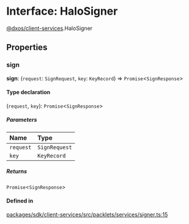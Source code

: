 # Interface: HaloSigner

[@dxos/client-services](../modules/dxos_client_services.md).HaloSigner

## Properties

### sign

 **sign**: (`request`: `SignRequest`, `key`: `KeyRecord`) => `Promise`<`SignResponse`\>

#### Type declaration

(`request`, `key`): `Promise`<`SignResponse`\>

##### Parameters

| Name | Type |
| :------ | :------ |
| `request` | `SignRequest` |
| `key` | `KeyRecord` |

##### Returns

`Promise`<`SignResponse`\>

#### Defined in

[packages/sdk/client-services/src/packlets/services/signer.ts:15](https://github.com/dxos/dxos/blob/main/packages/sdk/client-services/src/packlets/services/signer.ts#L15)
